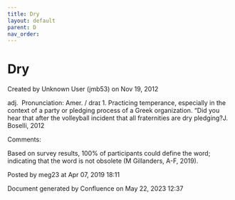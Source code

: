 ```yaml
---
title: Dry
layout: default
parent: D
nav_order:
---
```


# Dry

Created by  Unknown User (jmb53) on Nov 19, 2012

adj.  Pronunciation: Amer. / draɪ 1. Practicing temperance, especially in the context of a party or pledging process of a Greek organization. “Did you hear that after the volleyball incident that all fraternities are dry pledging?J. Boselli, 2012

Comments:

Based on survey results, 100% of participants could define the word; indicating that the word is not obsolete (M Gillanders, A-F, 2019).

Posted by meg23 at Apr 07, 2019 18:11

Document generated by Confluence on May 22, 2023 12:37


